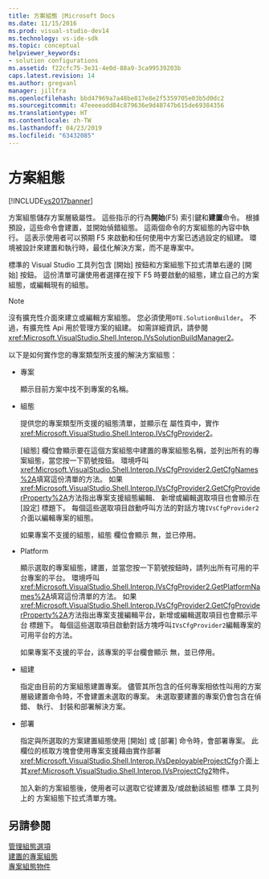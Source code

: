 ```yaml
---
title: 方案組態 |Microsoft Docs
ms.date: 11/15/2016
ms.prod: visual-studio-dev14
ms.technology: vs-ide-sdk
ms.topic: conceptual
helpviewer_keywords:
- solution configurations
ms.assetid: f22cfc75-3e31-4e0d-88a9-3ca99539203b
caps.latest.revision: 14
ms.author: gregvanl
manager: jillfra
ms.openlocfilehash: bbd47969a7a48be817e8e2f5359705e03b5d0dc2
ms.sourcegitcommit: 47eeeeadd84c879636e9d48747b615de69384356
ms.translationtype: HT
ms.contentlocale: zh-TW
ms.lasthandoff: 04/23/2019
ms.locfileid: "63432085"
---
```

# <a name="solution-configuration"></a>方案組態
[!INCLUDE[vs2017banner](../../includes/vs2017banner.md)]

方案組態儲存方案層級屬性。 這些指示的行為**開始**(F5) 索引鍵和**建置**命令。 根據預設，這些命令會建置，並開始偵錯組態。 這兩個命令的方案組態的內容中執行。 這表示使用者可以預期 F5 來啟動和任何使用中方案已透過設定的組建。 環境被設計來建置和執行時，最佳化解決方案，而不是專案中。  
  
 標準的 Visual Studio 工具列包含 [開始] 按鈕和方案組態下拉式清單右邊的 [開始] 按鈕。 這份清單可讓使用者選擇在按下 F5 時要啟動的組態，建立自己的方案組態，或編輯現有的組態。  
  
> [!NOTE]
> 沒有擴充性介面來建立或編輯方案組態。 您必須使用`DTE.SolutionBuilder`。 不過，有擴充性 Api 用於管理方案的組建。 如需詳細資訊，請參閱<xref:Microsoft.VisualStudio.Shell.Interop.IVsSolutionBuildManager2>。  
  
 以下是如何實作您的專案類型所支援的解決方案組態：  
  
- 專案  
  
   顯示目前方案中找不到專案的名稱。  
  
- 組態  
  
   提供您的專案類型所支援的組態清單，並顯示在 屬性頁中，實作<xref:Microsoft.VisualStudio.Shell.Interop.IVsCfgProvider2>。  
  
   [組態] 欄位會顯示要在這個方案組態中建置的專案組態名稱，並列出所有的專案組態，當您按一下箭號按鈕。 環境呼叫<xref:Microsoft.VisualStudio.Shell.Interop.IVsCfgProvider2.GetCfgNames%2A>填寫這份清單的方法。 如果<xref:Microsoft.VisualStudio.Shell.Interop.IVsCfgProvider2.GetCfgProviderProperty%2A>方法指出專案支援組態編輯、 新增或編輯選取項目也會顯示在 [設定] 標題下。 每個這些選取項目啟動呼叫方法的對話方塊`IVsCfgProvider2`介面以編輯專案的組態。  
  
   如果專案不支援的組態，組態 欄位會顯示 無，並已停用。  
  
- Platform  
  
   顯示選取的專案組態，建置，並當您按一下箭號按鈕時，請列出所有可用的平台專案的平台。 環境呼叫<xref:Microsoft.VisualStudio.Shell.Interop.IVsCfgProvider2.GetPlatformNames%2A>填寫這份清單的方法。 如果<xref:Microsoft.VisualStudio.Shell.Interop.IVsCfgProvider2.GetCfgProviderProperty%2A>方法指出專案支援編輯平台，新增或編輯選取項目也會顯示平台 標題下。 每個這些選取項目啟動對話方塊呼叫`IVsCfgProvider2`編輯專案的可用平台的方法。  
  
   如果專案不支援的平台，該專案的平台欄會顯示 無，並已停用。  
  
- 組建  
  
   指定由目前的方案組態建置專案。 儘管其所包含的任何專案相依性叫用的方案層級建置命令時，不會建置未選取的專案。 未選取要建置的專案仍會包含在偵錯、 執行、 封裝和部署解決方案。  
  
- 部署  
  
   指定與所選取的方案建置組態使用 [開始] 或 [部署] 命令時，會部署專案。 此欄位的核取方塊會使用專案支援藉由實作部署<xref:Microsoft.VisualStudio.Shell.Interop.IVsDeployableProjectCfg>介面上其<xref:Microsoft.VisualStudio.Shell.Interop.IVsProjectCfg2>物件。  
  
  加入新的方案組態後，使用者可以選取它從建置及/或啟動該組態 標準 工具列上的 方案組態下拉式清單方塊。  
  
## <a name="see-also"></a>另請參閱  
 [管理組態選項](../../extensibility/internals/managing-configuration-options.md)   
 [建置的專案組態](../../extensibility/internals/project-configuration-for-building.md)   
 [專案組態物件](../../extensibility/internals/project-configuration-object.md)
